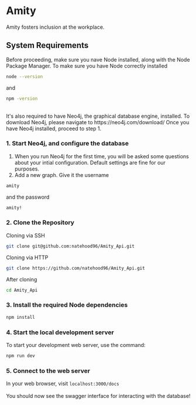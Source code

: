 # Amity
Amity fosters inclusion at the workplace.

## System Requirements
Before proceeding, make sure you nave Node installed, along with the Node Package Manager.
To make sure you have Node correctly installed
<br>
```bash
node --version
```
and
<br>
```bash
npm -version
```
<br>
It's also required to have Neo4j, the graphical database engine, installed.
To download Neo4j, please navigate to https://neo4j.com/download/
Once you have Neo4j installed, proceed to step 1.

### 1. Start Neo4j, and configure the database

1. When you run Neo4j for the first time, you will be asked some questions about your intial configuration. Default settings are fine for our purposes.
2. Add a new graph. Give it the username
```bash
amity
```
and the password
```bash
amity!
```

### 2. Clone the Repository

Cloning via SSH
```bash
git clone git@github.com:natehood96/Amity_Api.git
```
Cloning via HTTP
<br>
```bash
git clone https://github.com/natehood96/Amity_Api.git
```
After cloning
```bash
cd Amity_Api
```

### 3. Install the required Node dependencies

```bash
npm install
```

### 4. Start the local development server

To start your development web server, use the command:
<br>
```bash
npm run dev
```

### 5. Connect to the web server

In your web browser, visit `localhost:3000/docs`
<br><br>
You should now see the swagger interface for interacting with the database!
<br>
